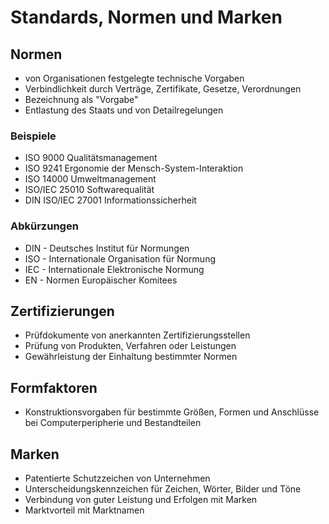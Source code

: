 # Standards, Normen und Marken

## Normen
- von Organisationen festgelegte technische Vorgaben
- Verbindlichkeit durch Verträge, Zertifikate, Gesetze, Verordnungen
- Bezeichnung als "Vorgabe"
- Entlastung des Staats und von Detailregelungen

### Beispiele
- ISO 9000 Qualitätsmanagement
- ISO 9241 Ergonomie der Mensch-System-Interaktion
- ISO 14000 Umweltmanagement
- ISO/IEC 25010 Softwarequalität
- DIN ISO/IEC 27001 Informationssicherheit

### Abkürzungen
- DIN - Deutsches Institut für Normungen
- ISO - Internationale Organisation für Normung
- IEC - Internationale Elektronische Normung
- EN - Normen Europäischer Komitees

## Zertifizierungen
- Prüfdokumente von anerkannten Zertifizierungsstellen
- Prüfung von Produkten, Verfahren oder Leistungen
- Gewährleistung der Einhaltung bestimmter Normen

## Formfaktoren
- Konstruktionsvorgaben für bestimmte Größen, Formen und Anschlüsse bei Computerperipherie und Bestandteilen

## Marken
- Patentierte Schutzzeichen von Unternehmen
- Unterscheidungskennzeichen für Zeichen, Wörter, Bilder und Töne
- Verbindung von guter Leistung und Erfolgen mit Marken
- Marktvorteil mit Marktnamen
